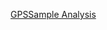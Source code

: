 [GPSSample Analysis](https://drive.google.com/drive/folders/1BqfO2DXOGwxZRZ0wf3HJj8uWV4sBnObU?usp=sharing)
